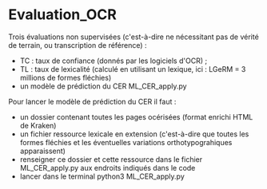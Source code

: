 # Evaluation_OCR

Trois évaluations non supervisées (c'est-à-dire ne nécessitant pas de vérité de terrain, ou transcription de référence) :
- TC : taux de confiance (donnés par les logiciels d'OCR) ;
- TL : taux de lexicalité (calculé en utilisant un lexique, ici : LGeRM = 3 millions de formes fléchies)
- un modèle de prédiction du CER ML_CER_apply.py


Pour lancer le modèle de prédiction du CER il faut :
- un dossier contenant toutes les pages océrisées (format enrichi HTML de Kraken)
- un fichier ressource lexicale en extension (c'est-à-dire que toutes les formes fléchies et les éventuelles variations orthotypograhiques apparaissent)
- renseigner ce dossier et cette ressource dans le fichier ML_CER_apply.py aux endroits indiqués dans le code
- lancer dans le terminal python3 ML_CER_apply.py
